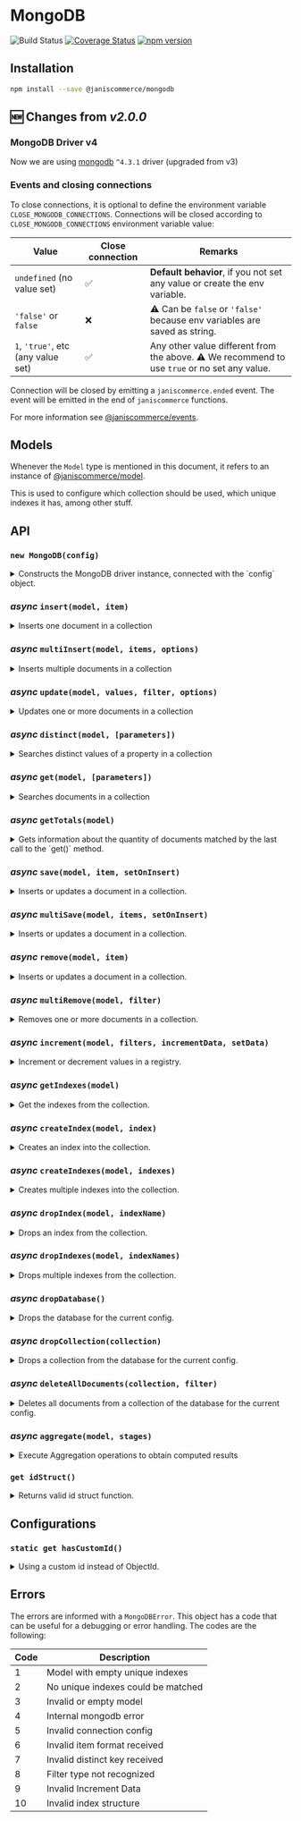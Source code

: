 
# MongoDB

![Build Status](https://github.com/janis-commerce/mongodb/workflows/Build%20Status/badge.svg)
[![Coverage Status](https://coveralls.io/repos/github/janis-commerce/mongodb/badge.svg?branch=master)](https://coveralls.io/github/janis-commerce/mongodb?branch=master)
[![npm version](https://badge.fury.io/js/%40janiscommerce%2Fmongodb.svg)](https://www.npmjs.com/package/@janiscommerce/mongodb)

## Installation

```sh
npm install --save @janiscommerce/mongodb
```

## :new: Changes from _v2.0.0_

### MongoDB Driver v4

Now we are using [mongodb](https://www.npmjs.com/package/mongodb) `^4.3.1` driver (upgraded from v3)

### Events and closing connections

To close connections, it is optional to define the environment variable `CLOSE_MONGODB_CONNECTIONS`.
Connections will be closed according to `CLOSE_MONGODB_CONNECTIONS` environment variable value:

| Value | Close connection | Remarks |
|-------|------------------|---------|
| `undefined` (no value set) | :white_check_mark: | **Default behavior**, if you not set any value or create the env variable. |
| `'false'` or `false` | :x: | :warning: Can be `false` or `'false'` because env variables are saved as string. |
| `1`, `'true'`, etc (any value set) | :white_check_mark: | Any other value different from the above. :warning:  We recommend to use `true` or no set any value. |

Connection will be closed by emitting a `janiscommerce.ended` event. The event will be emitted in the end of `janiscommerce` functions.

For more information see [@janiscommerce/events](https://www.npmjs.com/package/@janiscommerce/events).

## Models
Whenever the `Model` type is mentioned in this document, it refers to an instance of [@janiscommerce/model](https://www.npmjs.com/package/@janiscommerce/model).

This is used to configure which collection should be used, which unique indexes it has, among other stuff.

## API

### `new MongoDB(config)`

<details>

<summary>Constructs the MongoDB driver instance, connected with the `config` object.</summary>

**Properties:**

- host `String` (optional): MongoDB host, default: `localhost`
- protocol `String` (optional): host protocol, default: `mongodb://`
- port `Number` (optional): host port, default none
- user `String` (optional): host username, default none
- password `String` (optional): host user password, default none
- database `String` **(required)**: MongoDB database
- limit `Number` (optional): Default limit for `get`/`getTotals` operations, default: `500`

**Usage:**
```js
const MongoDB = require('@janiscommerce/mongodb');

const Model = require('./myModel');

const mongo = new MongoDB({
   protocol: 'mongodb://',
   host: 'localhost',
   port: 27017
   user: 'some-user',
   password: 'super-secure-password',
   database: 'great-database'
});

const model = new Model();

// await mongo.[methodName](model);
```

</details>

### ***async*** `insert(model, item)`

<details>
<summary>Inserts one document in a collection</summary>

- model: `Model`: A model instance
- item: `Object`: The item to save in the collection

- Resolves `String`: The *ID* of the inserted item or rejects on failure.

**Usage:**
```js
await mongo.insert(model, {
   id: 1,
   name: 'test'
});
// > '000000054361564751d8516f'
```

</details>

### ***async*** `multiInsert(model, items, options)`

<details>
<summary>Inserts multiple documents in a collection</summary>

This methods uses the `insertMany()` command.

**Since 3.0.0**. Inserts using MongoDB `ordered: false` to ensure inserting valid items no matter the order of the items received.

- model: `Model`: A model instance
- item: `Array<Object>`: The items to save in the collection
- options: `Object`:
	- failOnDuplicateErrors: `Boolean`: **Since 3.0.0**. When **true** `multiInsert()` will reject on 'duplicate key' errors. Default: **false**.

- Resolves `Array<Object>`: Items inserted, adding the `id` of every item inserted item
- Rejects `Error` When something bad occurs

**Example:**

```js
const itemsInserted = await mongo.multiInsert(model, [
   { id: 1, name: 'Red' },
   { id: 2, name: 'Blue' },
   { id: 3, name: 'Green' }
]);
/**
 * itemsInserted: [
 * 	{ id: 1, name: 'Red' },
 * 	{ id: 2, name: 'Blue' },
 * 	{ id: 3, name: 'Green' }
 * ]
*/
```

**Example when duplicate keys:**

```js
const itemsInserted = await mongo.multiInsert(model, [
   { refId: 1, name: 'Red' },
   { refId: 2, name: 'Blue' },
   { refId: 2, name: 'Blue' }, // repeated, assuming refId is associated to an unique index
   { refId: 3, name: 'Green' }
]);
/**
 * itemsInserted: [
 * 	{ id: '640887ca7371be16d9bda607', refId: 1, name: 'Red' },
 * 	{ id: '640887ceb9f381f8ae167f67', refId: 2, name: 'Blue' },
 * 	{ id: '640887d5927c84d0cd6d6d72', refId: 3, name: 'Green' }
 * ]
*/
```

> :warning: When no items were inserted will return an empty array []

</details>

### ***async*** `update(model, values, filter, options)`

<details>
<summary>Updates one or more documents in a collection</summary>

- model: `Model`: A model instance
- values: `Object` or `Array<Object>`: The values to set in the documents
- filter: `Object`: Filter criteria to match documents
- options: `Object`: Optional parameters (such as [arrayFilters](https://docs.mongodb.com/v3.6/release-notes/3.6/#arrayfilters)) of the query [See more](https://docs.mongodb.com/v3.6/reference/method/db.collection.updateMany/#definition)
	- `updateOne`: _Boolean_. When receive as **true**, `updateOne()` operation will be used, otherwise `updateMany()` is used.

- Resolves `Number`: The number of modified documents
- Rejects `Error` When something bad occurs

**Usage:**
```js
// Updating an item
await mongo.update(
   model,
   { name: 'foobar', color: 'red' }, // the values to update
   { id: 1 } // the filter
);
// > 1

// Updating the enire collection...
await mongo.update(
   model,
   { status: 'active' }, // the values to update
);
// > Number

// Updating certain elements of an array
/* Sample document to match
{
	_id: ObjectID('5df0151dbc1d570011949d86'),
	items: [{ name: 'foo', price: 90 },{ name: 'bar', price: 45 }]
}
*/
await mongo.update(
   model,
   { $set: { "items.$[elem].price" : 100 } }, // the values to update
   {}
   { arrayFilters: [ { "elem.price": { $gte: 85 } } ] }
)
// > Number
/* Output
{
	_id: ObjectID('5df0151dbc1d570011949d86'),
	items: [{ name: 'foo', price: 100 },{ name: 'bar', price: 45 }]
}
*/
```

</details>

### ***async*** `distinct(model, [parameters])`

<details>
<summary>Searches distinct values of a property in a collection</summary>

- model: `Model`: A model instance
- parameters: `Object` (optional): The query parameters. Default: `{}`. It only accepts `key` (the field name to get distinct values from, and `filters` -- described below in `get()` method)

- Resolves `Array<Object>`: An array of documents
- Rejects `Error` When something bad occurs

**Usage:**
```js
await mongo.distinct(model, { key: 'color', filters: { status: 'active' } });
// > ['Red', 'Blue']

```

</details>

### ***async*** `get(model, [parameters])`

<details>
<summary>Searches documents in a collection</summary>

- model: `Model`: A model instance
- parameters: `Object` (optional): The query parameters. Default: `{}`

- Resolves `Array<Object>`: An array of documents
- Rejects `Error` When something bad occurs

**Available parameters: (all of them are optional)**

- order `Object`: Sets the sorting criteria of the matched documents, for example: `{ myField: 'asc', myOtherField: 'desc' }`
- limit `Number`: Sets the page size when fetching documents. Defaults to the limit of the constructor.
- page `Number`: Sets the current page to retrieve.
- filters `Object|Array<Object>`: Sets the criteria to match documents. An object means AND operation between multiple filters. An array mean an OR operation. See examples [below](#filters).
- fields `Array<String>`: **Since 2.7.0**. Specific fields to be returned in the query for every document. This feature uses MongoDB projections. See more: https://www.mongodb.com/docs/manual/tutorial/project-fields-from-query-results/
- excludeFields `Array<String>`: **Since 2.7.0**. Specific fields to exclude in the query for every document. Available when `fields` was not received. This feature also uses MongoDB projections.

Parameters example:
```js
{
   limit: 1000, // Default 500 from config
   page: 2,
   order: {
      itemField: 'asc'
   },
   filters: {
      itemField: 'foobar',
      otherItemField: {
         'value': ['foo', 'bar'],
         'type' : 'in'
      }
   },
	fields: ['itemField', 'otherItemField']
}
```

#### Filters

The filters have a simpler structure than raw mongo filters, in order to simplify it's usage.

**Filter types**

The filter types can be defined in the model static getter `fields` like this:
```js
class MyModel extends Model {
	static get fields() {
		return {
			myField: {
				type: 'greaterOrEqual'
			}
		}
	}
}
```

It can also be overriden in each query like this:
```js
mongodb.get(myModel, {
	filters: {
		myField: {
			type: 'lesserOrEqual',
			value: 10
		}
	}
});
```

The following table shows all the supported filter types, and it's equivalence:

| Type           | Mongo equivalence |
| -------------- | ----------------- |
| equal          | $eq               |
| notEqual       | $ne               |
| greater        | $gt               |
| greaterOrEqual | $gte              |
| lesser         | $lt               |
| lesserOrEqual  | $lte              |
| in             | $in               |
| notIn          | $nin              |
| search         | $regex            |
| all            | $all              |
| exists         | $exists           |
| text           | $text             |
| elemMatch      | $elemMatch        |
| nearSphere     | $nearSphere       |
| geoIntersects  | $geoIntersects    |

If the type isn't defined in the model nor in the query, it defaults to `equal` for single valued filters or `in` for multivalued filter.

You can also pass an _unsupported_ mongodb `type` (it must start with the `$` character, for example: `$mod`).

**Internal field names**

The name of a filter and the field that it will match can differ. To achieve that, you must declare it in the model static getter `fields`:

```js
class MyModel extends Model {
	static get fields() {
		return {
			externalFieldName: {
				field: 'internalFieldName'
			}
		}
	}
}
```

**Mongo ObjectIds**

The fields of type `ObjectId` can be defined in the model this way:
```js
class MyModel extends Model {
	static get fields() {
		return {
			someIdField: {
				isID: true
			}
		}
	}
}
```

The package will handle the `string` to `ObjectId` conversion automatically for you. The `id` field is also automatically mapped to `_id` and converted to an `ObjectId`

It also maps `_id` field to `id` when retrieving documents.

**Example**

Putting it all together, here's a complete example with all possible configurations:

```js

class MyModel extends Model {
	static get fields() {
		return {
			otherIdField: {
				isID: true
			},
			greaterField: {
				type: 'greaterOrEqual'
			},
			overridenField: {
				type: 'search'
			},
			externalFieldName: {
				field: 'internalFieldName'
			}
		}
	}
}

mongodb.get(myModel, {
	filters: {
		id: '5df0151dbc1d570011949d86',
		otherIdField: ['5df0151dbc1d570011949d87', '5df0151dbc1d570011949d88'],
		greaterField: 15,
		overridenField: {
			type: 'exists',
			value: true
		},
		externalFieldName: true,
		someOtherField: ['foo', 'bar']
	}
});

// This is converted to the following mongo filter:
{
	id: {
		$eq: ObjectId('5df0151dbc1d570011949d86') // Automatically converted to ObjectId, default $eq type
	},
	otherIdField: {
		$in: [ObjectId('5df0151dbc1d570011949d87'), ObjectId('5df0151dbc1d570011949d88')] // Converted to ObjectId by model, default $in type
	},
	greaterField: {
		$gte: 15 // $gte type defined by model
	},
	overridenField: {
		$exists: true // $exists type overriden by query
	},
	internalFieldName: {
		$eq: true // Field name defined by model, default $eq type
	},
	someOtherField: {
		$in: ['foo', 'bar'] // Default $in type
	}
}
```

#### Nested filters
If you want to filter by fields inside objects, you can use nested filters. For example:
```js
{

/* Sample document to match
{
	_id: ObjectID('5df0151dbc1d570011949d86'),
	someField: {
		foo: 'bar'
	}
}
*/
mongodb.get(myModel, {
	filters: {
		'someField.foo': 'bar'
	}
});
```

**Usage:**
```js
await mongo.get(model, {})
// > [ ... ] // Every document in the collection, up to 500 documents.

// finding documents with a specific filter
await mongo.get(model, { filters: { id: 1 } })
// > [{ id: 1, name: 'foobar' }]

// finding the page 2 of elements with value "foo" with a page size of 10 elements.
await mongo.get(model, { limit: 10, page: 2 filters: { name: 'foo' } })
// > [ ... ] // The second page of 10 documents matching name equals to 'foo'.

// finding all entries ordered descendently by id
await mongo.get(model, { order: { id: 'desc' } });
// > [ ... ] // Every document in the collection, ordered by descending id, up to 500 documents.
```

</details>

### ***async*** `getTotals(model)`

<details>
<summary>Gets information about the quantity of documents matched by the last call to the `get()` method.</summary>

- model: `Model`: A model instance used for the query. **IMPORTANT**: This must be the same instance.

- Resolves `Object`: An object containing the totalizers
- Rejects `Error` When something bad occurs

Return example:
```js
{
   total: 140,
   pageSize: 60,
   pages: 3,
   page: 1
}
```

If the last query response was empty, it will just return the `total` and `pages` properties with a value of zero.

**Since *2.5.8*:**
- If no query was executed before, it will return the totals of the whole collection without filters.

**Usage:**
```js
// getTotals
result = await mongo.getTotals(model);
// > { page: 1, limit: 500, pages: 1, total: 4 }
```

</details>

### ***async*** `save(model, item, setOnInsert)`

<details>
<summary>Inserts or updates a document in a collection.</summary>

- model: `Model`: A model instance used for the query.
- item: `Object`: The item to upsert in the collection
- setOnInsert: `Object`: Default values to insert on Items.

- Resolves `Object`: An object containing the totalizers
- Rejects `Error` When something bad occurs

This operation uses unique indexes in order to update existing documents. If `id` is provided in the item, it will be used. Otherwise, it will try to match a unique index defined in the model. If no unique index can be matched by the item, it will reject an error.

**Usage:**
```js
// save insert
await mongo.save(model, {
   unique: 1,
   name: 'test'
});
// > '000000054361564751d8516f'

// save update
await mongo.save(model, {
   id: '00000058faf66849077316ba',
   unique: 1,
   name: 'test'
});
// > '00000058faf66849077316ba'

// save update
await mongo.save(model, {
   unique: 2,
   name: 'test-2'
}, { status: 'active' });
// > '00000058faf66849077316bb'
/* In DB:
{
   _id: '00000058faf66849077316bb',
   unique: 2,
   name: 'test-2',
   dateCreated: ISODate("2020-01-14T14:01:29.170Z"),
   status: 'active'
}
*/

// save update
await mongo.save(model, {
   unique: 2,
   name: 'test-2',
   status: 'inactive'
}, { status: 'active' });
// > '00000058faf66849077316bb'
/* In DB:
{
   _id: '00000058faf66849077316bb',
   unique: 2,
   name: 'test-2',
   dateCreated: ISODate("2020-01-14T14:01:29.170Z"),
   status: 'inactive'
}
*/
```
</details>

### ***async*** `multiSave(model, items, setOnInsert)`

<details>
<summary>Inserts or updates a document in a collection.</summary>

- model: `Model`: A model instance used for the query.
- items: `Array<Object>`: The items to upsert in the collection
- setOnInsert: `Object`: Default values to insert on Items.

- Resolves `Boolean`: `true` if items can be upserted
- Rejects `Error` When something bad occurs

**Usage:**
```js
await mongo.multiSave(model, [
   { id: 1, name: 'test 1' },
   { id: 2, name: 'test 2' },
   { id: 3, name: 'test 3' }
]);
// > true
```

</details>

### ***async*** `remove(model, item)`

<details>
<summary>Inserts or updates a document in a collection.</summary>

- model: `Model`: A model instance used for the query.
- item: `Object`: The items to be removed

- Resolves `Boolean`: `true` if one document was removed. `false` otherwise.
- Rejects `Error` When something bad occurs

This operation uses unique indexes in order to remove an existing document. If `id` is provided in the item, it will be used. Otherwise, it will try to match a unique index defined in the model. If no unique index can be matched by the item, it will reject an error.

**Usage:**
```js
await mongo.remove(model, { id: '0000000055f2255a1a8e0c54' });
// > true|false
```

</details>

### ***async*** `multiRemove(model, filter)`

<details>
<summary>Removes one or more documents in a collection.</summary>

- model: `Model`: A model instance
- filter: `Object`: Filter criteria to match documents

- Resolves `Number`: Number that represents the amount of removed documents.
- Rejects `Error` When something bad occurs

**Usage:**
```js
await mongo.multiRemove(model, { name: { type: 'search', value: 'test' } });
// > 5
```

</details>

### ***async*** `increment(model, filters, incrementData, setData)`

<details>
<summary>Increment or decrement values in a registry.</summary>

- model: `Model`: A model instance used for the query.
- filters: `Object`: Unique Filter criteria to match documents
- incrementData: `Object`: The fields with the values to increment or decrement to updated in the collection (values must be *number* type).
- setData: `Object`: extra data to be updated in the registry

- Resolves `Object`: An object containing the updated registry
- Rejects `Error` When something bad occurs

**Usage:**
```js
await mongo.increment(model, { status: 'pending' }, { pendingDaysQuantity: 1 }, { updatedDate: new Date() });
/* Output:
{
   _id: ObjectID('5df0151dbc1d570011949d86'),
   status: 'pending',
   pendingDaysQuantity: 4
   updatedDate:ISODate("2020-11-09T14:01:29.170Z")
}
*/
```

</details>

### ***async*** `getIndexes(model)`

<details>
<summary>Get the indexes from the collection.</summary>

- model `Model`: A model instance

- Resolves `Array<object>`: An array with the collection indexes
- Rejects `Error`: When something bad occurs

This method also format the received indexes from MongoDB by getting only the fields `name`, `key` and `unique`.

**Usage:**
```js
await mongo.getIndexes(model);
// > [{name: 'some-index', key: { field: 1 }, unique: false}]
```

</details>

### ***async*** `createIndex(model, index)`

<details>
<summary>Creates an index into the collection.</summary>

- model `Model`: A model instance
- index `Object`: An object with the following properties:
   - name `String` (Required): The index name
   - key `Object` (Required): The index key with the fields to index
   - unique `Boolean` (Optional): Indicates if the index must be unique or not

- Resolves `Boolean`: `true` if the index was successfully created
- Rejects `Error`: When something bad occurs

**Usage:**
```js
await mongo.createIndex(model, {
   name: 'some-index',
   key: { field: 1 },
   unique: true
});
// > true
```

</details>

### ***async*** `createIndexes(model, indexes)`

<details>
<summary>Creates multiple indexes into the collection.</summary>

- model `Model`: A model instance
- indexes `Array<object>`: An array with the indexes to create (index object structure defined in `createIndex` method)

- Resolves `Boolean`: `true` if the indexes was successfully created
- Rejects `Error`: When something bad occurs

**Usage:**
```js
await mongo.createIndexes(model, [
   {
      name: 'some-index',
      key: { field: 1 },
      unique: true
   },
   {
      name: 'other-index',
      key: { otherField: 1 }
   }
]);
// > true
```

</details>

### ***async*** `dropIndex(model, indexName)`

<details>
<summary>Drops an index from the collection.</summary>

- model `Model`: A model instance
- indexName: `String`: The name of the index to drop

- Resolves `Boolean`: `true` if the index was successfully dropped
- Rejects `Error`: When something bad occurs

**Usage:**
```js
await mongo.dropIndex(model, 'some-index');
// > true
```

</details>

### ***async*** `dropIndexes(model, indexNames)`

<details>
<summary>Drops multiple indexes from the collection.</summary>

- model `Model`: A model instance
- indexNames: `Array<string>`: The names of the indexs to drop

- Resolves `Boolean`: `true` if the index was successfully dropped
- Rejects `Error`: When something bad occurs

**Usage:**
```js
await mongo.dropIndexes(model, ['some-index', 'other-index'])
// > true
```

</details>

### ***async*** `dropDatabase()`

<details>
<summary>Drops the database for the current config.</summary>

- Resolves `Boolean`: `true` if the database was successfully dropped, false otherwise.
- Rejects `Error`: When something bad occurs

**Usage:**
```js
await mongo.dropDatabase();
// > true|false
```

</details>

</details>

### ***async*** `dropCollection(collection)`

<details>
<summary>Drops a collection from the database for the current config.</summary>

- collection: `String`: The collection name.

- Resolves `Boolean`: `true` if the collection was successfully dropped, false otherwise.
- Rejects `Error`: When something bad occurs

**Usage:**
```js
await mongo.dropCollection('my-collection');
// > true|false
```

</details>

</details>

### ***async*** `deleteAllDocuments(collection, filter)`

<details>
<summary>Deletes all documents from a collection of the database for the current config.</summary>

- collection: `String`: The collection name.
- filter: `Object`: Filter criteria to match documents

- Resolves `Integer`: With the count of deleted documents.
- Rejects `Error`: When something bad occurs

**Usage:**
```js
await mongo.deleteAllDocuments('my-collection');
// > 49
```

</details>

### ***async*** `aggregate(model, stages)`

<details>
<summary>Execute Aggregation operations to obtain computed results</summary>

- model: `Model`: A model instance used for the query.
- stages: `[Object]`: An array with the aggregation stages. See [Pipelines Stages - MongoDB documentation](https://www.mongodb.com/docs/manual/aggregation/#std-label-aggregation-pipeline-intro) for more information.

- Resolves `[Object]`: The results of executing the stages. The array may contain one document or multiple documents.
- Rejects `Error` When something bad occurs

To learn more about aggregation, see [MongoDB documentation](https://www.mongodb.com/docs/manual/aggregation/#std-label-aggregation-pipeline-intro)

**Usage:**
```js
await mongo.aggregate(model, [
	{ $match: { id: '0000000055f2255a1a8e0c54' } }, // find the document with that id
	{ $unset: 'category' }, // Removes the category field
]);
/* > [
	{
		id: '0000000055f2255a1a8e0c54',
		name: 'Product 1',
		description: 'Product 1 description'
	}
]
*/
```

</details>

### `get idStruct()`

<details>
<summary>Returns valid id struct function.</summary>

- Returns `Function`: struct function to validate ids.
- Rejects `Error`: When received id is not of type `objectId`.

**Usage:**
```js
	mongo.idStruct('6282c2484f64bffff55bcd7c');
```

</details>

## Configurations

### `static get hasCustomId()`

<details>
<summary>Using a custom id instead of ObjectId.</summary>

This configuration allows you to have a custom `id` and not to convert it to **ObjectId** before making write queries.

> :warning: This _getter_ must be present in the **Model**

</details>

## Errors

The errors are informed with a `MongoDBError`.
This object has a code that can be useful for a debugging or error handling.
The codes are the following:

| Code | Description                        |
|------|----------------------------------- |
| 1    | Model with empty unique indexes    |
| 2    | No unique indexes could be matched |
| 3    | Invalid or empty model             |
| 4    | Internal mongodb error             |
| 5    | Invalid connection config          |
| 6    | Invalid item format received       |
| 7    | Invalid distinct key received      |
| 8    | Filter type not recognized         |
| 9    | Invalid Increment Data             |
| 10   | Invalid index structure            |